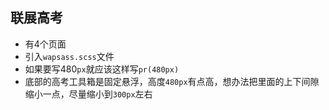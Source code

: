 ## 联展高考

- 有4个页面
- 引入`wapsass.scss`文件
- 如果要写480`px`就应该这样写`pr(480px)`
- 底部的高考工具箱是固定悬浮，高度`480px`有点高，想办法把里面的上下间隙缩小一点，尽量缩小到`300px`左右